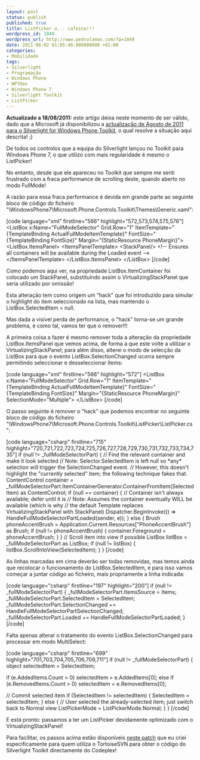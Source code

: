 ```yaml
---
layout: post
status: publish
published: true
title: ListPicker a... cafeína!!!
wordpress_id: 1849
wordpress_url: http://www.pedrolamas.com/?p=1849
date: 2011-06-02 01:05:40.000000000 +01:00
categories:
- Mobilidade
tags:
- Silverlight
- Programação
- Windows Phone
- WP7Dev
- Windows Phone 7
- Silverlight Toolkit
- ListPicker
---
```

**Actualizado a 18/08/2011:** este artigo deixa neste momento de ser válido, dado que a Microsoft já disponibilizou a [actualização de Agosto de 2011 para o Silverlight for Windows Phone Toolkit](/2011/08/18/silverlight-for-windows-phone-toolkit-aug-2011/), o qual resolve a situação aqui descrita! ;)

De todos os controlos que a equipa do Silverlight lançou no Toolkit para Windows Phone 7, o que utilizo com mais regularidade é mesmo o ListPicker!

No entanto, desde que ele apareceu no Toolkit que sempre me senti frustrado com a fraca performance de scrolling deste, quando aberto no modo FullMode!

A razão para essa fraca performance é devida em grande parte ao seguinte bloco de código do ficheiro "\\WindowsPhone7\\Microsoft.Phone.Controls.Toolkit\\Themes\\Generic.xaml":

[code language="xml" firstline="566" highlight="572,573,574,575,576"] \<ListBox x:Name="FullModeSelector" Grid.Row="1" ItemTemplate="{TemplateBinding ActualFullModeItemTemplate}" FontSize="{TemplateBinding FontSize}" Margin="{StaticResource PhoneMargin}"\> \<ListBox.ItemsPanel\> \<ItemsPanelTemplate\> \<StackPanel/\> \<!-- Ensures all containers will be available during the Loaded event --\> \</ItemsPanelTemplate\> \</ListBox.ItemsPanel\> \</ListBox\> [/code]

Como podemos aqui ver, na propriedade ListBox.ItemContainer foi colocado um StackPanel, substituindo assim o VirtualizingStackPanel que seria utilizado por omissão!

Esta alteração tem como origem um "hack" que foi introduzido para simular o highlight do item seleccionado na lista, mas mantendo o ListBox.SelectedItem = null.

Mas dada a visível perda de performance, o "hack" torna-se um grande problema, e como tal, vamos ter que o remover!!!

A primeira coisa a fazer é mesmo remover toda a alteração da propriedade ListBox.ItemsPanel que vemos acima, de forma a que este volte a utilizar o VirtualizingStackPanel; para além disso, alterei o modo de selecção da ListBox para que o evento ListBox.SelectionChanged ocorra sempre permitindo seleccionar e desseleccionar items:

[code language="xml" firstline="566" highlight="572"] \<ListBox x:Name="FullModeSelector" Grid.Row="1" ItemTemplate="{TemplateBinding ActualFullModeItemTemplate}" FontSize="{TemplateBinding FontSize}" Margin="{StaticResource PhoneMargin}" SelectionMode="Multiple"\> \</ListBox\> [/code]

O passo seguinte é remover o "hack" que podemos encontrar no seguinte bloco de código do ficheiro "\\WindowsPhone7\\Microsoft.Phone.Controls.Toolkit\\ListPicker\\ListPicker.cs":

[code language="csharp" firstline="715" highlight="720,721,722,723,724,725,726,727,728,729,730,731,732,733,734,735"] if (null != \_fullModeSelectorPart) { // Find the relevant container and make it look selected // Note: Selector.SelectedItem is left null so \*any\* selection will trigger the SelectionChanged event. // However, this doesn't highlight the "currently selected" item; the following technique fakes that. ContentControl container = \_fullModeSelectorPart.ItemContainerGenerator.ContainerFromItem(SelectedItem) as ContentControl; if (null == container) { // Container isn't always available; defer until it is // Note: Assumes the container eventually WILL be available (which is why // the default Template replaces VirtualizingStackPanel with StackPanel) Dispatcher.BeginInvoke(() =\> HandleFullModeSelectorPartLoaded(sender, e)); } else { Brush phoneAccentBrush = Application.Current.Resources["PhoneAccentBrush"] as Brush; if (null != phoneAccentBrush) { container.Foreground = phoneAccentBrush; } } // Scroll item into view if possible ListBox listBox = \_fullModeSelectorPart as ListBox; if (null != listBox) { listBox.ScrollIntoView(SelectedItem); } } [/code]

As linhas marcadas em cima deverão ser todas removidas, mas temos ainda que recolocar o funcionamento do ListBox.SelectedItem, e para isso vamos começar a juntar código ao ficheiro, mais propriamente a linha indicada:

[code language="csharp" firstline="197" highlight="200"] if (null != \_fullModeSelectorPart) { \_fullModeSelectorPart.ItemsSource = Items; \_fullModeSelectorPart.SelectedItem = SelectedItem; \_fullModeSelectorPart.SelectionChanged += HandleFullModeSelectorPartSelectionChanged; \_fullModeSelectorPart.Loaded += HandleFullModeSelectorPartLoaded; } [/code]

Falta apenas alterar o tratamento do evento ListBox.SelectionChanged para processar em modo MultiSelect:

[code language="csharp" firstline="699" highlight="701,703,704,705,706,709,711"] if (null != \_fullModeSelectorPart) { object selectedItem = SelectedItem;

if (e.AddedItems.Count \> 0) selectedItem = e.AddedItems[0]; else if (e.RemovedItems.Count \> 0) selectedItem = e.RemovedItems[0];

// Commit selected item if (SelectedItem != selectedItem) { SelectedItem = selectedItem; } else { // User selected the already-selected item; just switch back to Normal view ListPickerMode = ListPickerMode.Normal; } } [/code]

E está pronto: passamos a ter um ListPicker devidamente optimizado com o VirtualizingStackPanel!

Para facilitar, os passos acima estão disponíveis [neste patch](/wp-content/uploads/2011/06/ListPicker-with-VirtualizedStackPanel.zip) que eu criei especificamente para quem utiliza o TortoiseSVN para obter o código do Silverlight Toolkit directamente do Codeplex!
